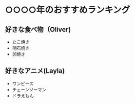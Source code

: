 # ○○○○年のおすすめランキング

## 好きな食べ物（Oliver)

- たこ焼き
- 明石焼き
- 卵焼き

## 好きなアニメ(Layla)

- ワンピース
- チェーンソーマン
- ドラえもん